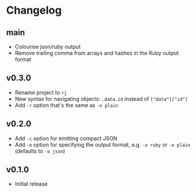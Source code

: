 ---
---

# Changelog

## main

- Colourise json/ruby output
- Remove trailing comma from arrays and hashes in the Ruby output format

## v0.3.0

- Rename project to `rj`
- New syntax for navigating objects: `.data.id` instead of `["data"]["id"]`
- Add `-r` option that's the same as `-o plain`

## v0.2.0

- Add `-c` option for emitting compact JSON
- Add `-o` option for specifying the output format, e.g. `-o ruby` or
  `-o plain` (defaults to `-o json`)

## v0.1.0

- Initial release
